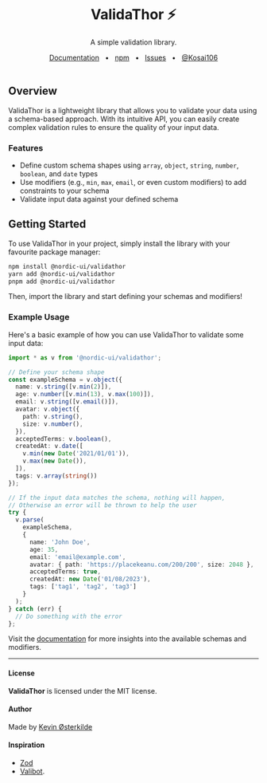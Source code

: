 <div align="center">
  <h1>ValidaThor <span role="presentation">⚡️</span></h1>
  <p>A simple validation library.</p>
</div>

<div align="center">
  <a href="https://validathor.oesterkilde.dk/?utm_campaign=validathor&utm_source=github&utm_medium=readme">Documentation</a>
  <span>&nbsp;&nbsp;•&nbsp;&nbsp;</span>
  <a href="https://www.npmjs.com/package/@nordic-ui/validathor">npm</a>
  <span>&nbsp;&nbsp;•&nbsp;&nbsp;</span>
  <a href="https://github.com/Kosai106/ValidaThor/issues">Issues</a>
  <span>&nbsp;&nbsp;•&nbsp;&nbsp;</span>
  <a href="https://twitter.com/Kosai106">@Kosai106</a>
  <br>
  <br>
</div>

## Overview

ValidaThor is a lightweight library that allows you to validate your data using a schema-based approach. With its intuitive API, you can easily create complex validation rules to ensure the quality of your input data.

### Features

- Define custom schema shapes using `array`, `object`, `string`, `number`, `boolean`, and `date` types
- Use modifiers (e.g., `min`, `max`, `email`, or even custom modifiers) to add constraints to your schema
- Validate input data against your defined schema

## Getting Started

To use ValidaThor in your project, simply install the library with your favourite package manager:

```sh
npm install @nordic-ui/validathor
yarn add @nordic-ui/validathor
pnpm add @nordic-ui/validathor
```

Then, import the library and start defining your schemas and modifiers!

### Example Usage

Here's a basic example of how you can use ValidaThor to validate some input data:

```ts
import * as v from '@nordic-ui/validathor';

// Define your schema shape
const exampleSchema = v.object({
  name: v.string([v.min(2)]),
  age: v.number([v.min(13), v.max(100)]),
  email: v.string([v.email()]),
  avatar: v.object({
    path: v.string(),
    size: v.number(),
  }),
  acceptedTerms: v.boolean(),
  createdAt: v.date([
    v.min(new Date('2021/01/01')),
    v.max(new Date()),
  ]),
  tags: v.array(string())
});

// If the input data matches the schema, nothing will happen,
// Otherwise an error will be thrown to help the user
try {
  v.parse(
    exampleSchema,
    {
      name: 'John Doe',
      age: 35,
      email: 'email@example.com',
      avatar: { path: 'https://placekeanu.com/200/200', size: 2048 },
      acceptedTerms: true,
      createdAt: new Date('01/08/2023'),
      tags: ['tag1', 'tag2', 'tag3']
    }
  );
} catch (err) {
  // Do something with the error
};
```

Visit the [documentation](https://validathor.oesterkilde.dk/?utm_campaign=validathor&utm_source=github&utm_medium=readme) for more insights into the available schemas and modifiers.

---

#### License

**ValidaThor** is licensed under the MIT license.

#### Author

Made by [Kevin Østerkilde](https://oesterkilde.dk/?utm_campaign=validathor&utm_source=github&utm_medium=readme)

#### Inspiration

- [Zod](https://github.com/colinhacks/zod)
- [Valibot](https://github.com/fabian-hiller/valibot).